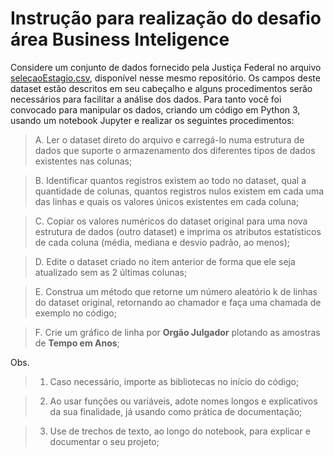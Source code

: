 # Instrução para realização do desafio área Business Inteligence


Considere um conjunto de dados fornecido pela Justiça Federal no arquivo [selecaoEstagio.csv](../material-de-apoio/selecaoEstagio.csv), disponível nesse mesmo repositório. Os campos deste dataset estão descritos em seu cabeçalho e alguns procedimentos serão necessários para facilitar a análise dos dados. Para tanto você foi convocado para manipular os dados, criando um código em Python 3, usando um notebook Jupyter e realizar os seguintes procedimentos:

>A. Ler o dataset direto do arquivo e carregá-lo numa estrutura de dados que suporte o armazenamento dos diferentes tipos de dados existentes nas colunas;

>B. Identificar quantos registros existem ao todo no dataset, qual a quantidade de colunas, quantos registros nulos existem em cada uma das linhas e quais os valores únicos existentes em cada coluna;

>C. Copiar os valores numéricos do dataset original para uma nova estrutura de dados (outro dataset) e imprima os atributos estatísticos de cada coluna (média, mediana e desvio padrão, ao menos);

>D. Edite o dataset criado no item anterior de forma que ele seja atualizado sem as 2 últimas colunas;

>E. Construa um método que retorne um número aleatório k de linhas do dataset original, retornando ao chamador e faça uma chamada de exemplo no código;

>F. Crie um gráfico de linha por **Orgão Julgador** plotando as amostras de **Tempo em Anos**;



Obs. 
>1) Caso necessário, importe as bibliotecas no início do código;

>2) Ao usar funções ou variáveis, adote nomes longos e explicativos da sua finalidade, já usando como prática de documentação;

>3) Use de trechos de texto, ao longo do notebook, para explicar e documentar o seu projeto;
